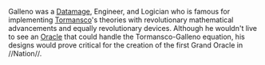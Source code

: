 Galleno was a [Datamage](datamancy "wikilink"), Engineer, and Logician
who is famous for implementing
[Tormansco](Tormansco_the_Oracle "wikilink")'s theories with
revolutionary mathematical advancements and equally revolutionary
devices. Although he wouldn't live to see an
[Oracle](Clairvoyance "wikilink") that could handle the
Tormansco-Galleno equation, his designs would prove critical for the
creation of the first Grand Oracle in //Nation//.